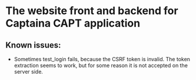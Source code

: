 # The website front and backend for Captaina CAPT application

## Known issues:
- Sometimes test\_login fails, because the CSRF token is invalid. The token extraction seems to work, but for some reason it is not accepted on the server side.
